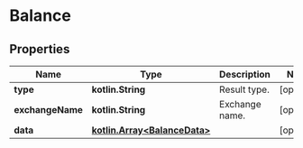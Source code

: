 
# Balance

## Properties
Name | Type | Description | Notes
------------ | ------------- | ------------- | -------------
**type** | **kotlin.String** | Result type. |  [optional]
**exchangeName** | **kotlin.String** | Exchange name. |  [optional]
**data** | [**kotlin.Array&lt;BalanceData&gt;**](BalanceData.md) |  |  [optional]



